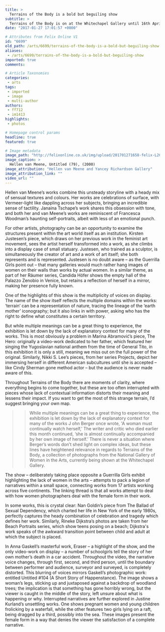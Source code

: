 ```yaml
---
title: >
  Terrains of the Body is a bold but beguiling show
subtitle: >
  Terrains of the Body is on at the Whitechapel Gallery until 16th April 2017 Free entry
date: "2017-01-27 17:01:57 +0000"

# Attributes from Felix Online V1
id: "6699"
old_path: /arts/6699/terrains-of-the-body-is-a-bold-but-beguiling-show
aliases:
 - /arts/6699/terrains-of-the-body-is-a-bold-but-beguiling-show
imported: true
comments:

# Article Taxonomies
categories:
 - arts
tags:
 - imported
 - image
 - multi-author
authors:
 - ff712
 - im1413
highlights:
 - photos

# Homepage control params
headline: true
featured: true

# Image metadata
image_path: "http://felixonline.co.uk/img/upload/201701271658-felix-L2017.4_vanMeene-e1478536802365.jpg"
image_caption: >
  Hellen van Meene, Untitled (79), (2000)
image_attribution: "Hellen van Meene and Yancey Richardson Gallery"
image_attribution_link: ""
video_url: ""
---
```


Hellen van Meene’s works combine this unsteady storyline with a heady mix of sensual textures and colours. Her works are celebrations of surface, with Vermeer-light like dappling across her subjects, bringing an incredible sense of tactility. Janaina Tschape’s work shares this obsession with tone, and both her and van Meene’s works are reminiscent of Francesca Woodman’s haunting self-portraits, albeit with less of an emotional punch.

For other artists, photography can be an opportunity to examine the structures present within the art world itself as an institution. Kirsten Justesen’s piece, which draws on her previous work in the feminist art movement, sees the artist herself transformed into a work, as she climbs into a display case of small statuary. Justesen, who trained as a sculptor, is simultaneously the creator of art and a work of art itself; she both represents and is represented. Justesen is no doubt aware – as the Guerrilla Girls point out – that many galleries would much rather hang images of women on their walls than works by actual women. In a similar theme, as part of her Räumer series, Candida Höfer shows the empty hall of the Palazzo Zenobio in Venice, but retains a reflection of herself in a mirror, making her presence fully known.

One of the highlights of this show is the multiplicity of voices on display. The name of the show itself reflects the multiple domains within the works: ‘terrain’ can be a representation of nature, tracing the lineage of the ‘earth mother’ iconography; but it also links in with power, asking who has the right to define what constitutes a certain territory.

But while multiple meanings can be a great thing to experience, the exhibition is let down by the lack of explanatory context for many of the works. This is most obviously a problem in Marina Abramović’s piece, The Hero: originally a video-work dedicated to her father, which featured her singing the Yugoslavian national anthem from the time of General Tito, in this exhibition it is only a still, meaning we miss out on the full power of the original. Similarly, Nikki S. Lee’s pieces, from her series Projects, depict her immersing herself in different American subcultures until she is accepted – like Cindy Sherman gone method actor – but the audience is never made aware of this.

Throughout Terrains of the Body there are moments of clarity, where everything begins to come together, but these are too often interrupted with pieces whose lack of contextual information distorts their meaning and lessens their impact. If you want to get the most of this strange terrain, I’d suggest bringing your own map.
> > While multiple meanings can be a great thing to experience, the exhibition is let down by the lack of explanatory context for many of the works
J ohn Berger once wrote, 'A woman must continually watch herself,’ The writer and critic who died earlier this month continued, ‘she is almost continually accompanied by her own image of herself.’ There is never a situation where Berger’s words don’t shed light on complex ideas, but these lines have heightened relevance in regards to Terrains of the Body, a collection of photographs from the National Gallery of Women in the Arts, currently being shown at the Whitechapel Gallery.

The show – deliberately taking place opposite a Guerrilla Girls exhibit highlighting the lack of women in the arts – attempts to pack a legion of narratives within a small space, connecting works from 17 artists working across five continents. The linking thread is that all works attempt to deal with how women photographers deal with the female form in their work.

In some works, this is crystal clear: Nan Goldin’s piece from The Ballad of Sexual Dependency, which charted her life in New York of the early 1980s, perfectly captures the heady combination of celebration and tragedy which defines her work. Similarly, Rineke Dijkstra’s photos are taken from her Beach Portraits series, which show teens posing on a beach; Dijkstra's work speaks of the awkward transition point between child and adult at which the subject is placed.

In Anna Gaskell’s masterful work, Eraser – a highlight of the show, and the only video-work on display – a number of schoolgirls tell the story of her own mother’s death in a car accident. Throughout the video, the narrative voice changes, through first, second, and third person, until the boundary between performer and audience, surveyor and surveyed, is completely distorted.
This blurring of voices mirrors Gaskell’s photographic work: entitled Untitled #104 (A Short Story of Happenstance). The image shows a woman’s legs, sticking up and juxtaposed against a backdrop of woodland trees; the implication is that something has gone horribly wrong, but the viewer is caught in the middle of the story, left unsure about what is happening or why. Interrupted narratives are further explored in Justine Kurland’s unsettling works. One shows pregnant women and young children frolicking by a waterfall, while the other features two girls lying on a raft, being dragged by a third, possibly into the sea. These images present the female form in a way that denies the viewer the satisfaction of a complete narrative.
